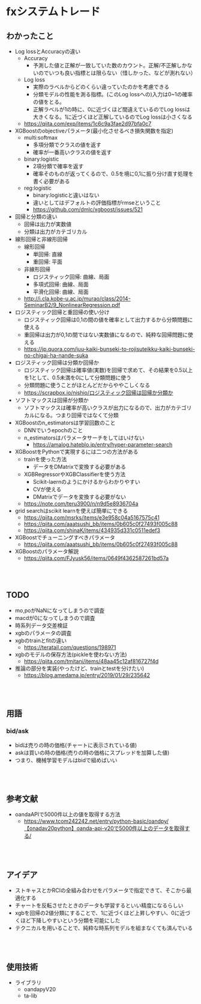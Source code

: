# fxシステムトレード

## わかったこと
- Log lossとAccuracyの違い
  - Accuracy
    - 予測した値と正解が一致していた数のカウント。正解/不正解しかないのでいつも良い指標とは限らない（惜しかった、などが測れない）
  - Log loss
    - 実際のラベルからどのくらい違っていたのかを考慮できる
    - 分類モデルの性能を測る指標。(このLog lossへの)入力は0~1の確率の値をとる。
    - 正解ラベルが1の時に、0に近づくほど間違えているのでLog lossは大きくなる。1に近づくほど正解しているのでLog lossは小さくなる
  - https://qiita.com/exp/items/1c6c9a3fae2d97bfa0c7
- XGBoostのobjectiveパラメータ(最小化させるべき損失関数を指定)
  - multi:softmax
    - 多項分類でクラスの値を返す
    - 確率が一番高いクラスの値を返す
  - binary:logistic
    - 2項分類で確率を返す
    - 確率そのものが返ってくるので、0.5を境に0,1に振り分け直す処理を書く必要がある
  - reg:logistic
    - binary:logisticと違いはない
    - 違いとしてはデフォルトの評価指標がrmseということ
    - https://github.com/dmlc/xgboost/issues/521
- 回帰と分類の違い
  - 回帰は出力が実数値
  - 分類は出力がカテゴリカル
- 線形回帰と非線形回帰
  - 線形回帰
    - 単回帰: 直線
    - 重回帰: 平面
  - 非線形回帰
    - ロジスティック回帰: 曲線、局面
    - 多項式回帰: 曲線、局面
    - 平滑化回帰: 曲線、局面
  - http://i.cla.kobe-u.ac.jp/murao/class/2014-SeminarB2/9_NonlinearRegression.pdf
- ロジスティック回帰と重回帰の使い分け
  - ロジスティック回帰は0,1の間の値を確率として出力するから分類問題に使える
  - 重回帰は出力が0,1の間ではない実数値になるので、純粋な回帰問題に使える
  - https://jp.quora.com/juu-kaiki-bunseki-to-rojisuteikku-kaiki-bunseki-no-chigai-ha-nande-suka
- ロジスティック回帰は分類か回帰か
  - ロジスティック回帰は確率値(実数)を回帰で求めて、その結果を0.5以上を1として、0.5未満を0にして分類問題に使う
  - 分類問題に使うことがほとんどだからややこしくなる
  - https://scrapbox.io/nishio/ロジスティック回帰は回帰か分類か
- ソフトマックスは回帰が分類か
  - ソフトマックスは確率が高いクラスが出力になるので、出力がカテゴリカルになる。つまり回帰ではなくて分類
- XGBoostのn_estimatorsは学習回数のこと
  - DNNでいうepochのこと
  - n_estimatorsはパラメータサーチをしてはいけない
    - https://amalog.hateblo.jp/entry/hyper-parameter-search
- XGBoostをPythonで実現するには二つの方法がある
  - trainを使った方法
    - データをDMatrixで変換する必要がある
  - XGBRegressorやXGBClassifierを使う方法
    - Scikit-laernのようにかけるからわかりやすい
    - CVが使える
    - DMatrixでデータを変換する必要がない
  - https://note.com/teru3900/n/n9d5e8936704a
- grid searchはscikit learnを使えば簡単にできる
  - https://qiita.com/msrks/items/e3e958c04a5167575c41
  - https://qiita.com/aaatsushi_bb/items/0b605c0f27493f005c88
  - https://qiita.com/shinaK/items/434935d331c0511edef3
- XGBoostでチューニングすべきパラメータ
  - https://qiita.com/aaatsushi_bb/items/0b605c0f27493f005c88
- XGBoostのパラメータ解説
  - https://qiita.com/FJyusk56/items/0649f4362587261bd57a

<br></br>

## TODO
- mo,poがNaNになってしまうので調査
- macdが0になってしまうので調査
- 時系列データ交差検証
- xgbのパラメータの調査
- xgbのtrainとfitの違い
  - https://teratail.com/questions/198971
- xgbのモデルの保存方法(pickleを使わない方法)
  - https://qiita.com/tmitani/items/48aa45c12af816727f4d
- 推論の部分を実装(やったけど、trainとtestを分けたい)
  - https://blog.amedama.jp/entry/2019/01/29/235642

<br></br>

## 用語
### bid/ask
- bidは売りの時の価格(チャートに表示されている値)
- askは買いの時の価格(売りの時の価格にスプレッドを加算した値)
- つまり、機械学習モデルはbidで組めばいい

<br></br>

## 参考文献
- oandaAPIで5000件以上の値を取得する方法
  - https://www.tcom242242.net/entry/python-basic/oandpy/【onadav20python】oanda-api-v20で5000件以上のデータを取得する/

<br></br>

## アイデア
- ストキャスとかRCIの全組み合わせをパラメータで指定できて、そこから最適化する
- チャートを反転させたときのデータも学習するといい精度になるらしい
- xgbを回帰の2値分類にすることで、1に近づくほど上昇しやすい、0に近づくほど下降しやすいという分類を可能にした
- テクニカルを用いることで、純粋な時系列モデルを組まなくても済んでいる

<br></br>

## 使用技術
- ライブラリ
  - oandapyV20
  - ta-lib
